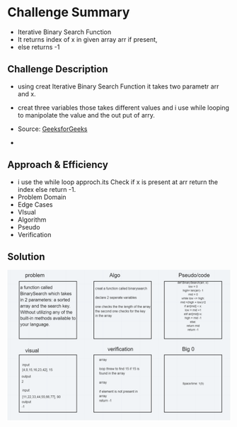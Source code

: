 # Challenge Summary
- Iterative Binary Search Function 
- It returns index of x in given array arr if present,
- else returns -1 

## Challenge Description
- using creat Iterative Binary Search Function it takes two parametr arr and x.
- creat three variables those takes different values and i use while looping to manipolate the value and the out put of arry.

- Source: [GeeksforGeeks](https://www.geeksforgeeks.org/python-program-for-binary-search/)
- [video Tutorials]: https://www.geeksforgeeks.org/binary-search/


## Approach & Efficiency

- i use the while loop approch.its Check if x is present at arr return the index else return -1.
- Problem Domain
- Edge Cases
- VIsual
- Algorithm
- Pseudo
- Verification

## Solution
![white board image](../assets/whiteboard-binary.png)